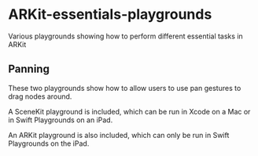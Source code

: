 # ARKit-essentials-playgrounds
Various playgrounds showing how to perform different essential tasks in ARKit


## Panning
These two playgrounds show how to allow users to use pan gestures to drag nodes around.

A SceneKit playground is included, which can be run in Xcode on a Mac or in Swift Playgrounds on an iPad.

An ARKit playground is also included, which can only be run in Swift Playgrounds on the iPad.